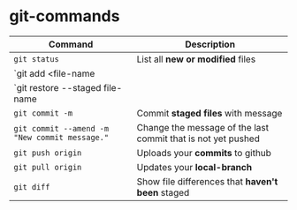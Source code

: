 # git-commands

| Command | Description |
| --- | --- |
| `git status` | List all **new or modified** files |
| `git add <file-name || directory>` | Stages a file or files in a directory|
| `git restore --staged file-name || directory ` | Unstages a file or files in a directory|
| `git commit -m` | Commit **staged files** with message |
| `git commit --amend -m "New commit message."` | Change the message of the last commit that is not yet pushed|
| `git push origin` | Uploads your **commits** to github |
| `git pull origin` | Updates your **local-branch** |
| `git diff` | Show file differences that **haven't been** staged |
